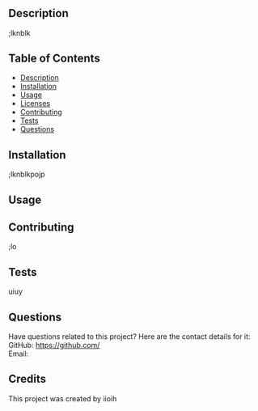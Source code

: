 # 
 
    
 
  ## Description
  ;lknblk

  ## Table of Contents
  * [Description](#description)
  * [Installation](#installation)
  * [Usage](#usage)
  * [Licenses](#licenses)
  * [Contributing](#contributing)
  * [Tests](#tests)
  * [Questions](#questions)

  ## Installation
  ;lknblkpojp

  ## Usage
  

  
 
  ## Contributing
  ;lo

  ## Tests
  uiuy

  ## Questions
  Have questions related to this project? Here are the contact details for it:
  GitHub: https://github.com/  
  Email: 

  ## Credits
This project was created by iioih
